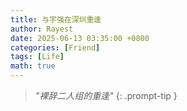 ```yaml
---
title: 与宇强在深圳重逢
author: Rayest
date: 2025-06-13 03:35:00 +0800
categories: [Friend]
tags: [Life]
math: true
---
```


> *"裸辞二人组的重逢"*
{: .prompt-tip }
